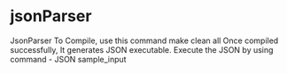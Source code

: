 # jsonParser
JsonParser
To Compile, use this command make clean all
Once compiled successfully, It generates JSON executable.
Execute the JSON by using command - JSON sample_input

